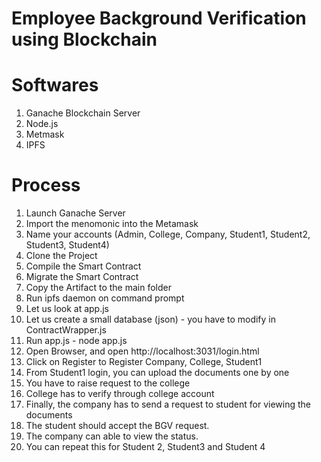 
# Employee Background Verification using Blockchain

# Softwares
1. Ganache Blockchain Server
2. Node.js
3. Metmask
4. IPFS 

# Process

1. Launch Ganache Server
2. Import the menomonic into the Metamask
3. Name your accounts (Admin, College, Company, Student1, Student2, Student3, Student4)
4. Clone the Project
5. Compile the Smart Contract
6. Migrate the Smart Contract
7. Copy the Artifact to the main folder
8. Run ipfs daemon on command prompt
9. Let us look at app.js
10. Let us create a small database (json) - you have to modify in ContractWrapper.js
11. Run app.js - node app.js
12. Open Browser, and open http://localhost:3031/login.html
13. Click on Register to Register Company, College, Student1
14. From Student1 login, you can upload the documents one by one
15. You have to raise request to the college
16. College has to verify through college account
17. Finally, the company has to send a request to student for viewing the documents
18. The student should accept the BGV request.
19. The company can able to view the status.
20. You can repeat this for Student 2, Student3 and Student 4
